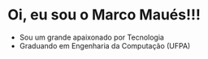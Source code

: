 # Oi, eu sou o Marco Maués!!!

- Sou um grande apaixonado por Tecnologia
- Graduando em Engenharia da Computação (UFPA)
